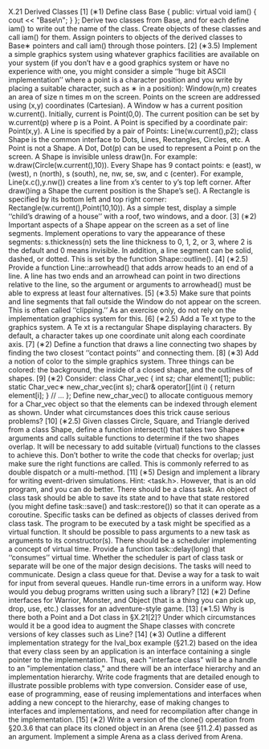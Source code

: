X.21 Derived Classes
[1] (∗1) Define
class Base {
public:
virtual void iam() { cout << "Base\n"; }
};
Derive two classes from Base, and for each define iam() to write out the name of the class.
Create objects of these classes and call iam() for them. Assign pointers to objects of the
derived classes to Base∗ pointers and call iam() through those pointers.
[2] (∗3.5) Implement a simple graphics system using whatever graphics facilities are available on
your system (if you don’t hav e a good graphics system or have no experience with one, you
might consider a simple ‘‘huge bit ASCII implementation’’ where a point is a character position and you write by placing a suitable character, such as ∗ in a position): Window(n,m) creates an area of size n times m on the screen. Points on the screen are addressed using (x,y)
coordinates (Cartesian). A Window w has a current position w.current(). Initially, current is
Point(0,0). The current position can be set by w.current(p) where p is a Point. A Point is specified by a coordinate pair: Point(x,y). A Line is specified by a pair of Points: Line(w.current(),p2); class Shape is the common interface to Dots, Lines, Rectangles, Circles, etc. A Point
is not a Shape. A Dot, Dot(p) can be used to represent a Point p on the screen. A Shape is
invisible unless draw()n. For example: w.draw(Circle(w.current(),10)). Every Shape has 9 contact points: e (east), w (west), n (north), s (south), ne, nw, se, sw, and c (center). For example, Line(x.c(),y.nw()) creates a line from x’s center to y’s top left corner. After draw()ing a
Shape the current position is the Shape’s se(). A Rectangle is specified by its bottom left and
top right corner: Rectangle(w.current(),Point(10,10)). As a simple test, display a simple
‘‘child’s drawing of a house’’ with a roof, two windows, and a door.
[3] (∗2) Important aspects of a Shape appear on the screen as a set of line segments. Implement
operations to vary the appearance of these segments: s.thickness(n) sets the line thickness to
0, 1, 2, or 3, where 2 is the default and 0 means invisible. In addition, a line segment can be
solid, dashed, or dotted. This is set by the function Shape::outline().
[4] (∗2.5) Provide a function Line::arrowhead() that adds arrow heads to an end of a line. A line
has two ends and an arrowhead can point in two directions relative to the line, so the argument or arguments to arrowhead() must be able to express at least four alternatives.
[5] (∗3.5) Make sure that points and line segments that fall outside the Window do not appear on
the screen. This is often called ‘‘clipping.’’ As an exercise only, do not rely on the implementation graphics system for this.
[6] (∗2.5) Add a Te xt type to the graphics system. A Te xt is a rectangular Shape displaying characters. By default, a character takes up one coordinate unit along each coordinate axis.
[7] (∗2) Define a function that draws a line connecting two shapes by finding the two closest
‘‘contact points’’ and connecting them.
[8] (∗3) Add a notion of color to the simple graphics system. Three things can be colored: the
background, the inside of a closed shape, and the outlines of shapes.
[9] (∗2) Consider:
class Char_vec {
int sz;
char element[1];
public:
static Char_vec∗ new_char_vec(int s);
char& operator[](int i) { return element[i]; }
// ...
};
Define new_char_vec() to allocate contiguous memory for a Char_vec object so that the elements can be indexed through element as shown. Under what circumstances does this trick
cause serious problems?
[10] (∗2.5) Given classes Circle, Square, and Triangle derived from a class Shape, define a function
intersect() that takes two Shape∗ arguments and calls suitable functions to determine if the
two shapes overlap. It will be necessary to add suitable (virtual) functions to the classes to
achieve this. Don’t bother to write the code that checks for overlap; just make sure the right
functions are called. This is commonly referred to as double dispatch or a multi-method.
[11] (∗5) Design and implement a library for writing event-driven simulations. Hint: <task.h>.
However, that is an old program, and you can do better. There should be a class task. An
object of class task should be able to save its state and to have that state restored (you might
define task::save() and task::restore()) so that it can operate as a coroutine. Specific tasks can
be defined as objects of classes derived from class task. The program to be executed by a
task might be specified as a virtual function. It should be possible to pass arguments to a new
task as arguments to its constructor(s). There should be a scheduler implementing a concept
of virtual time. Provide a function task::delay(long) that ‘‘consumes’’ virtual time. Whether
the scheduler is part of class task or separate will be one of the major design decisions. The
tasks will need to communicate. Design a class queue for that. Devise a way for a task to
wait for input from several queues. Handle run-time errors in a uniform way. How would
you debug programs written using such a library?
[12] (∗2) Define interfaces for Warrior, Monster, and Object (that is a thing you can pick up, drop,
use, etc.) classes for an adventure-style game.
[13] (∗1.5) Why is there both a Point and a Dot class in §X.21[2]? Under which circumstances
would it be a good idea to augment the Shape classes with concrete versions of key classes
such as Line?
[14] (∗3) Outline a different implementation strategy for the Ival_box example (§21.2) based on
the idea that every class seen by an application is an interface containing a single pointer to
the implementation. Thus, each "interface class" will be a handle to an "implementation
class," and there will be an interface hierarchy and an implementation hierarchy. Write code
fragments that are detailed enough to illustrate possible problems with type conversion. Consider ease of use, ease of programming, ease of reusing implementations and interfaces when
adding a new concept to the hierarchy, ease of making changes to interfaces and implementations, and need for recompilation after change in the implementation.
[15] (∗2) Write a version of the clone() operation from §20.3.6 that can place its cloned object in
an Arena (see §11.2.4) passed as an argument. Implement a simple Arena as a class derived
from Arena.